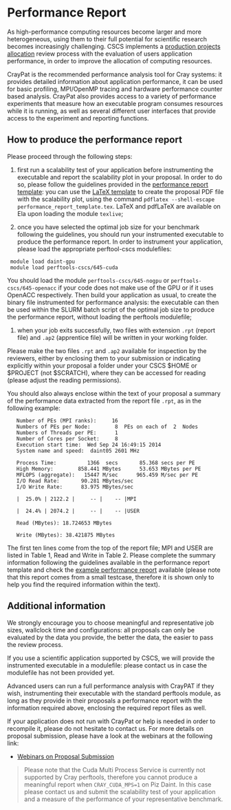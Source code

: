 # Performance Report

As high-performance computing resources become larger and more heterogeneous,
using them to their full potential for scientific research becomes increasingly
challenging. 
CSCS implements a [production projects allocation](http://www.cscs.ch/user_lab/allocation_schemes/index.html) 
review process with the evaluation of users application performance, in order to improve the allocation of computing resources.

CrayPat is the recommended performance analysis tool for Cray systems: it
provides detailed information about application performance, it can be used for
basic profiling, MPI/OpenMP tracing and hardware performance counter based
analysis. CrayPat also provides access to a variety of performance experiments
that measure how an executable program consumes resources while it is running,
as well as several different user interfaces that provide access to the
experiment and reporting functions.

## How to produce the performance report

Please proceed through the following steps:

1. first run a scalability test of your application before instrumenting the
executable and report the scalability plot in your proposal. In order to do so,
please follow the guidelines provided in the [performance report template](performance_report_template.pdf): 
you can use the [LaTeX template](performance_report_template.tex) to create the proposal PDF file with the scalability plot, 
using the command `pdflatex --shell-escape performance_report_template.tex`. LaTeX and pdfLaTeX are available on Ela upon loading the module `texlive`;

1. once you have selected the optimal job size for your benchmark following the
guidelines, you should run your instrumented executable to produce the
performance report. In order to instrument your application, please load the
appropriate perftool-cscs modulefiles: 

```
 module load daint-gpu
 module load perftools-cscs/645-cuda
 ```

You should load the module `perftools-cscs/645-nogpu` or
`perftools-cscs/645-openacc` if your code does not make use of the GPU or if it
uses OpenACC respectively. Then build your application as usual, to create the
binary file instrumented for performance analysis: the executable can then be
used within the SLURM batch script of the optimal job size to produce the
performance report, without loading the perftools modulefile;

1. when your job exits successfully, two files with extension `.rpt` (report
file) and `.ap2` (apprentice file) will be written in your working folder.

Please make the two files `.rpt` and `.ap2` available for inspection by the
reviewers, either by enclosing them to your submission or indicating explicitly
within your proposal a folder under your CSCS $HOME or $PROJECT (not $SCRATCH), 
where they can be accessed for reading (please adjust the reading permissions).

You should also always enclose within the text of your proposal 
a summary of the performance data extracted from the
report file `.rpt`, as in the following example:

 ```
    Number of PEs (MPI ranks):     16
    Numbers of PEs per Node:        8  PEs on each of  2  Nodes
    Numbers of Threads per PE:      1
    Number of Cores per Socket:     8
    Execution start time:  Wed Sep 24 16:49:15 2014
    System name and speed:  daint05 2601 MHz

    Process Time:          1366  secs       85.368 secs per PE
    High Memory:        858.441 MBytes      53.653 MBytes per PE
    MFLOPS (aggregate):   15447 M/sec      965.459 M/sec per PE
    I/O Read Rate:       90.281 MBytes/sec        
    I/O Write Rate:      83.975 MBytes/sec

    |  25.0% | 2122.2 |     -- |    -- |MPI

    |  24.4% | 2074.2 |     -- |    -- |USER

    Read (MBytes): 18.724653 MBytes

    Write (MBytes): 38.421875 MBytes
 ```

The first ten lines come from the top of the report file; MPI and USER are
listed in Table 1, Read and Write in Table 2. Please complete the summary
information following the guidelines available in the performance report
template and check the [example performance
report](example_performance_report.html) available (please note that this
report comes from a small testcase, therefore it is shown only to help you find
the required information within the text).

## Additional information

We strongly encourage you to choose meaningful and representative job sizes,
wallclock time and configurations: all proposals can only be evaluated by the
data you provide, the better the data, the easier to pass the review process.

If you use a scientific application supported by CSCS, we will provide the
instrumented executable in a modulefile: please contact us in case the
modulefile has not been provided yet.

Advanced users can run a full performance analysis with CrayPAT if they wish,
instrumenting their executable with the standard perftools module, as long as
they provide in their proposals a performance report with the information
required above, enclosing the required report files as well.

If your application does not run with CrayPat or help is needed in order to
recompile it, please do not hesitate to contact us. For more details on
proposal submission, please have a look at the webinars at the following link:
* [Webinars on Proposal Submission](https://www.youtube.com/playlist?list=PL1tk5lGm7zvRnZJZQkVyC9wx-_1eiEJ5v)

> Please note that the Cuda Multi Process Service is currently not supported by Cray perftools, therefore you cannot produce a meaningful report when `CRAY_CUDA_MPS=1` on Piz Daint. In this case please contact us and submit the scalability test of your application and a measure of the performance of your representative benchmark.

